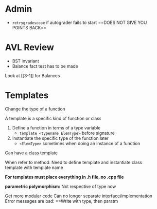 # Admin
- `retrygradescope` if autograder fails to start ==DOES NOT GIVE YOU POINTS BACK==

# AVL Review
- BST invariant
- Balance fact test has to be made

Look at [[3-1]] for Balances 

# Templates

Change the type of a function

A template is a specific kind of function or class
1. Define a function in terms of a type variable 
	-  `template <typename ElemType>` before signature
2. Instantiate the specific type of the function later 
	- `<ElemType>` sometimes when doing an instance of a function

Can have a class template

When refer to method: Need to define template and instantiate class template with template name

**For templates must place everything in .h file, no .cpp file**

**parametric polymorphism:** Not respective of type now

Get more modular code
Can no longer separate interface/implementation
Error messages are bad: ==Write with type, then paratm


